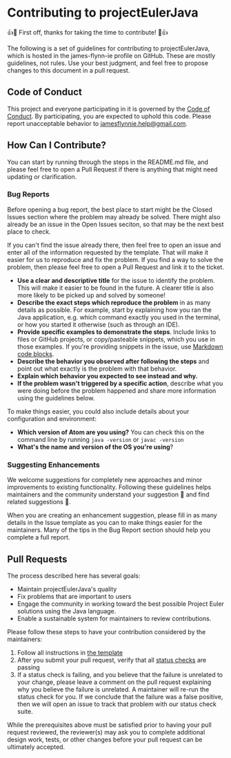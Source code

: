 # Contributing to projectEulerJava

👍🎉 First off, thanks for taking the time to contribute! 🎉👍

The following is a set of guidelines for contributing to projectEulerJava, which is hosted in the james-flynn-ie profile on GitHub. These are mostly guidelines, not rules. Use your best judgment, and feel free to propose changes to this document in a pull request.


## Code of Conduct
This project and everyone participating in it is governed by the [Code of Conduct](CODE_OF_CONDUCT.md). By participating, you are expected to uphold this code. Please report unacceptable behavior to jamesflynnie.help@gmail.com.

## How Can I Contribute?
You can start by running through the steps in the README.md file, and please feel free to open a Pull Request if there is anything that might need updating or clarification.

### Bug Reports
Before opening a bug report, the best place to start might be the Closed Issues section where the problem may already be solved. There might also already be an issue in the Open Issues seciton, so that may be the next best place to check.

If you can't find the issue already there, then feel free to open an issue and enter all of the information requested by the template. That will make it easier for us to reproduce and fix the problem.
If you find a way to solve the problem, then please feel free to open a Pull Request and link it to the ticket.

* **Use a clear and descriptive title** for the issue to identify the problem. This will make it easier to be found in the future. A clearer title is also more likely to be picked up and solved by someone!
* **Describe the exact steps which reproduce the problem** in as many details as possible. For example, start by explaining how you ran the Java application, e.g. which command exactly you used in the terminal, or how you started it otherwise (such as through an IDE).
* **Provide specific examples to demonstrate the steps**. Include links to files or GitHub projects, or copy/pasteable snippets, which you use in those examples. If you're providing snippets in the issue, use [Markdown code blocks](https://help.github.com/articles/markdown-basics/#multiple-lines).
* **Describe the behavior you observed after following the steps** and point out what exactly is the problem with that behavior.
* **Explain which behavior you expected to see instead and why.**
* **If the problem wasn't triggered by a specific action**, describe what you were doing before the problem happened and share more information using the guidelines below.

To make things easier, you could also include details about your configuration and environment:
* **Which version of Atom are you using?** You can check this on the command line by running ```java -version``` or ```javac -version```
* **What's the name and version of the OS you're using**?

### Suggesting Enhancements
We welcome suggestions for completely new approaches and minor improvements to existing functionality. Following these guidelines helps maintainers and the community understand your suggestion :pencil: and find related suggestions :mag_right:.

When you are creating an enhancement suggestion, please fill in as many details in the Issue template as you can to make things easier for the maintainers. Many of the tips in the Bug Report section should help you complete a full report.

## Pull Requests

The process described here has several goals:

- Maintain projectEulerJava's quality
- Fix problems that are important to users
- Engage the community in working toward the best possible Project Euler solutions using the Java language.
- Enable a sustainable system for maintainers to review contributions.

Please follow these steps to have your contribution considered by the maintainers:

1. Follow all instructions in [the template](PULL_REQUEST_TEMPLATE.md)
2. After you submit your pull request, verify that all [status checks](https://help.github.com/articles/about-status-checks/) are passing 
3. If a status check is failing, and you believe that the failure is unrelated to your change, please leave a comment on the pull request explaining why you believe the failure is unrelated. A maintainer will re-run the status check for you. If we conclude that the failure was a false positive, then we will open an issue to track that problem with our status check suite.

While the prerequisites above must be satisfied prior to having your pull request reviewed, the reviewer(s) may ask you to complete additional design work, tests, or other changes before your pull request can be ultimately accepted.
